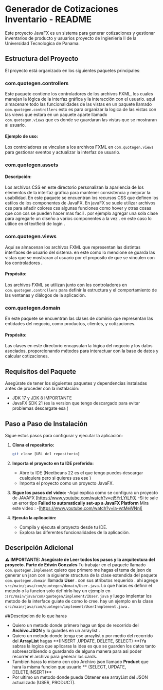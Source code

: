 # Generador de Cotizaciones Inventario - README

Este proyecto JavaFX es un sistema para generar cotizaciones y gestionar inventarios de producto y usuarios proyecto de Ingienieria II de la Universidad Tecnologica de Panama.

## Estructura del Proyecto

El proyecto está organizado en los siguientes paquetes principales:
### com.quotegen.controllers

Este paquete contiene los controladores de los archivos FXML, los cuales manejan la lógica de la interfaz gráfica y la interacción con el usuario. aqui almacenare todo las funcionalidades
de las vistas en un paquete llamado `com.quotegen.controllers` esto es para organizar la logica de las vistas con las views que estara en un paquete aparte llamado  
`com.quotegen.views` que es donde se guardaran las vistas que se mostraran al usuario.

#### Ejemplo de uso:
Los controladores se vinculan a los archivos FXML en `com.quotegen.views` para gestionar eventos y actualizar la interfaz de usuario.

### com.quotegen.assets 
#### Descripción:
Los archivos CSS en este directorio personalizan la apariencia de los elementos de la interfaz gráfica para mantener consistencia y mejorar la usabilidad.
En este paquete se encuentran los recursos CSS que definen los estilos de los componentes de JavaFX. En javaFX se suele utilizar archivos css para añadir colores css algunas funciones 
como hover y otras cosas que con css se pueden hacer mas facil . por ejemplo agregar una sola clase para agregarle un diseño a varios componentes a la vez . en este caso lo utilice 
en el textfield de login . 

### com.quotegen.views

Aquí se almacenan los archivos FXML que representan las distintas interfaces de usuario del sistema. en este como lo mencione se guarda las vistas que se mostraran al usuario por el proposito de que se vinculen con los controladores .

#### Propósito:
Los archivos FXML se utilizan junto con los controladores en `com.quotegen.controllers` para definir la estructura y el comportamiento de las ventanas y diálogos de la aplicación.

### com.quotegen.domain
En este paquete se encuentran las clases de dominio que representan las entidades del negocio, como productos, clientes, y cotizaciones.

#### Propósito:
Las clases en este directorio encapsulan la lógica del negocio y los datos asociados, proporcionando métodos para interactuar con la base de datos y calcular cotizaciones.

## Requisitos del Paquete
Asegúrate de tener los siguientes paquetes y dependencias instaladas antes de proceder con la instalación:

- JDK 17 y JDK 8 IMPORTANTE
- JavaFX SDK 21 (es la version que tengo descargado para evitar problemas descargate esa )

## Paso a Paso de Instalación

Sigue estos pasos para configurar y ejecutar la aplicación:
1. **Clona el repositorio:**
    ```sh
    git clone [URL del repositorio]
    ```
2. **Importa el proyecto en tu IDE preferido:**
    - Abre tu IDE (Neetbeans 22 es el que tengo puedes descargar cualquiera pero si quieres usa ese ) 
    - Importa el proyecto como un proyecto JavaFX.

3. **Sigue los pasos del video:** 
     -Aqui explica como se configura un proyecto de JAVAFX [https://www.youtube.com/watch?v=ej5YrLYtLF0]
     -Si te sale un error tipo **Failed to automatically set-up a JavaFX Platform** Mira este video :
     -[https://www.youtube.com/watch?v=la-wtMeWNnI]

5. **Ejecuta la aplicación:**
    - Compila y ejecuta el proyecto desde tu IDE.
    - Explora las diferentes funcionalidades de la aplicación.

## Descripción Adicional
**⚠️ IMPORTANTE: Asegúrate de Leer todos los pasos y la arquitectura del proyecto. Parte de Edwin Gonzales**
Tu trabajar en el paquete llamado `com.quotegen.implement` quiero que primero me hagas el tema de json de generar un json con la siguiente structura de la clase extendida del paquete 
`com.quotegen.domain` llamada **User** . con sus atributos requerido . ahi agrege `src/main/java/com/quotegen/domain/User.java`. Lo que haras es definir el metodo o la funcion solo definirlo hay un ejemplo en :`src/main/java/com/quotegen/implement/IUser.java` y luego implentar los metodo de la interface guiate de como lo cree. hay un ejemplo en la clase `src/main/java/com/quotegen/implement/UserInmplement.java` .  

##Descripcion de lo que haras  

- Quiero un metodo donde primero haga un tipo de recorrido del **Archivo.JSON** y lo guardes en un arraylist .  
- Quiero un metodo donde tenga ese arraylist y por medio del recorrido del **ArrayList** hagas **(INSERT ,UPDATE, DELETE, SELECT) **(Ya sabras la logica que aplicaras la idea es que se guarden los datos tanto sobreescribiendo o guardando de alguna manera para asi poder recorrer el archivo para generar los cards.  
- Tambien haras lo mismo con otro Archivo json llamado **Product** que hara la misma funcion que usuario ** (SELECT, UPDATE, DELETE,INSERT)**
- Por ultimo un metodo donde pueda Obtener ese arrayList del JSON actualizado  (USER, PRODUCT).

